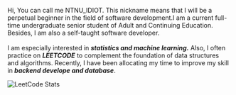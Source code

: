 Hi, You can call me NTNU_IDIOT. This nickname means that I will be a perpetual beginner in the field of software development.I am a current full-time undergraduate senior student of Adult and Continuing Education. Besides, I am also a self-taught software developer. <br><br>
I am especially interested in ***statistics and machine learning.*** Also, I often practice on ***LEETCODE*** to complement the foundation of data structures and algorithms. Recently, I have been allocating my time to improve my skill in ***backend develope and database***.<br>

![LeetCode Stats](https://leetcard.jacoblin.cool/NTNU_idiot?theme=light&font=Sen&ext=activity)

<!---
banshee0716/banshee0716 is a ✨ special ✨ repository because its `README.md` (this file) appears on your GitHub profile.
You can click the Preview link to take a look at your changes.
--->
